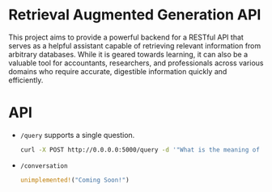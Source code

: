 # Retrieval Augmented Generation API

This project aims to provide a powerful backend for a RESTful API that serves as a helpful assistant capable of retrieving relevant information from arbitrary databases. While it is geared towards learning, it can also be a valuable tool for accountants, researchers, and professionals across various domains who require accurate, digestible information quickly and efficiently.


# API
- `/query` supports a single question.

    ```bash
    curl -X POST http://0.0.0.0:5000/query -d '"What is the meaning of life?"' -H "Content-Type: application/json"
    ```
- `/conversation`
    ```rust
    unimplemented!("Coming Soon!")
    ```
